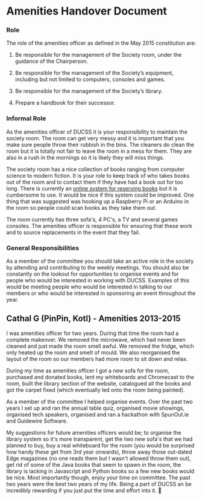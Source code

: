 # Amenities Handover Document

### Role
The role of the amenities officer as defined in the May 2015 constitution are:

1. Be responsible for the management of the Society room, under the guidance of the Chairperson.

2. Be responsible for the management of the Society’s equipment, including but not limited to computers, consoles and games.

3. Be responsible for the management of the Society’s library.

4. Prepare a handbook for their successor.

### Informal Role
As the amenities officer of DUCSS it is your responsibility to maintain the society room.
The room can get very messy and it is important that you make sure people throw their rubbish in the bins.
The cleaners do clean the room but it is totally not fair to leave the room in a mess for them.
They are also in a rush in the mornings so it is likely they will miss things.

The society room has a nice collection of books ranging from computer science to modern fiction.
It is your role to keep track of who takes books out of the room and to contact them if they have had a book out for too long.
There is currently an [online system for reserving books](http://www.ducss.ie/library/) but it is cumbersome to use.
It would be nice if this system could be improved.
One thing that was suggested was hooking up a Raspberry Pi or an Arduino in the room so people could scan books as they take them out.

The room currently has three sofa's, 4 PC's, a TV and several games consoles.
The amenities officer is responsible for ensuring that these work and to source replacements in the event that they fail.

### General Responsibilities
As a member of the committee you should take an active role in the society by attending and contributing to the weekly meetings.
You should also be constantly on the lookout for opportunities to organise events and for people who would be interested in working with DUCSS.
Examples of this would be meeting people who would be interested in talking to our members or who would be interested in sponsoring an event throughout the year.


## Cathal G (PinPin, Kotl) - Amenities 2013-2015

I was amenities officer for two years.
During that time the room had a complete makeover.
We removed the microwave, which had never been cleaned and just made the room smell awful.
We removed the fridge, which only heated up the room and smelt of mould. We also reorganised the layout of the room so our members had more room to sit down and relax.

During my time as amenities officer I got a new sofa for the room, purchased and donated books, lent my whiteboards and Chromecast to the room, built the library section of the website, catalogued all the books and got the carpet fixed (which eventually led onto the room being painted).

As a member of the committee I helped organise events.
Over the past two years I set up and ran the annual table quiz, organised movie showings, organised tech speakers, organised and ran a hackathon with SpunOut.ie and Guidewire Software.

My suggestions for future amenities officers would be; to organise the library system so it's more transparent, get the two new sofa's that we had planned to buy, buy a real whiteboard for the room (you would be surprised how handy these get from 3rd year onwards), throw away those out-dated Edge magazines (no one reads them but I wasn't allowed throw them out), get rid of some of the Java books that seem to spawn in the room, the library is lacking in Javascript and Python books so a few new books would be nice. Most importantly though, enjoy your time on committee.
The past two years were the best two years of my life.
Being a part of DUCSS an be incredibly rewarding if you just put the time and effort into it. 💖
